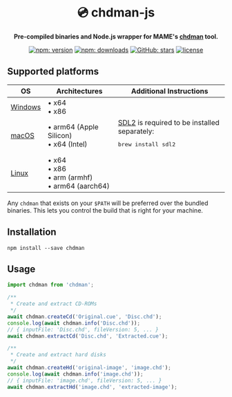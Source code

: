 <h1 align="center">💿️ chdman-js</h1>

<p align="center"><b>Pre-compiled binaries and Node.js wrapper for MAME's <a href="https://docs.mamedev.org/tools/chdman.html">chdman</a> tool.</b></p>

<p align="center">
  <a href="https://www.npmjs.com/package/chdman"><img alt="npm: version" src="https://img.shields.io/npm/v/chdman?color=%23cc3534&label=version&logo=npm&logoColor=white"></a>
  <a href="https://www.npmjs.com/package/chdman"><img alt="npm: downloads" src="https://img.shields.io/npm/dt/chdman?color=%23cc3534&logo=npm&logoColor=white"></a>
  <a href="https://github.com/emmercm/chdman-js"><img alt="GitHub: stars" src="https://img.shields.io/github/stars/emmercm/chdman-js?style=flat&logo=github&logoColor=white&color=%236e5494"></a>
  <a href="https://github.com/emmercm/chdman-js/blob/main/LICENSE"><img alt="license" src="https://img.shields.io/github/license/emmercm/chdman-js?color=blue"></a>
</p>

## Supported platforms

| OS                     | Architectures                                        | Additional Instructions                                                                                 |
|------------------------|------------------------------------------------------|---------------------------------------------------------------------------------------------------------|
| [Windows](./bin/win32) | • x64<br>• x86                                       |                                                                                                         |
| [macOS](./bin/darwin)  | • arm64 (Apple Silicon)<br>• x64 (Intel)             | [SDL2](https://www.libsdl.org/) is required to be installed separately:<br><pre>brew install sdl2</pre> |
| [Linux](./bin/linux)   | • x64<br>• x86<br>• arm (armhf)<br>• arm64 (aarch64) |                                                                                                         |

Any `chdman` that exists on your `$PATH` will be preferred over the bundled binaries. This lets you control the build that is right for your machine.

## Installation

```shell
npm install --save chdman
```

## Usage

```javascript
import chdman from 'chdman';

/**
 * Create and extract CD-ROMs
 */
await chdman.createCd('Original.cue', 'Disc.chd');
console.log(await chdman.info('Disc.chd'));
// { inputFile: 'Disc.chd', fileVersion: 5, ... }
await chdman.extractCd('Disc.chd', 'Extracted.cue');

/**
 * Create and extract hard disks
 */
await chdman.createHd('original-image', 'image.chd');
console.log(await chdman.info('image.chd'));
// { inputFile: 'image.chd', fileVersion: 5, ... }
await chdman.extractHd('image.chd', 'extracted-image');
```

